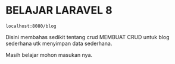 # BELAJAR LARAVEL 8

```
localhost:8080/blog
```

Disini membahas sedikit tentang crud MEMBUAT CRUD untuk blog sederhana utk menyimpan data sederhana.

Masih belajar mohon masukan nya.
